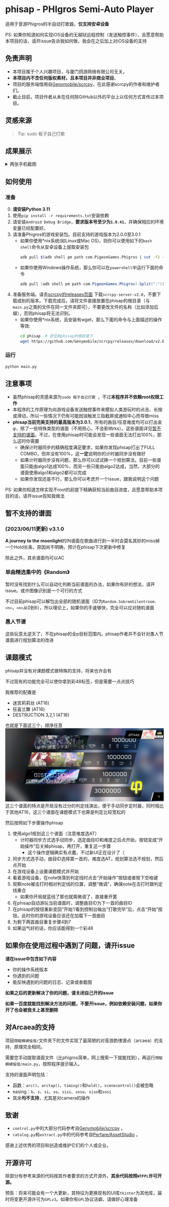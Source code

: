 # phisap - PHIgros Semi-Auto Player
适用于音游Phigros的半自动打歌器，**仅支持安卓设备**

PS: 如果你知道如何实现iOS设备的无越狱远程控制（发送触控事件），且愿意帮助本项目的话，请开issue告诉我如何做，我会在之后加上对iOS设备的支持

## 免责声明
+ 本项目属于个人兴趣项目，与厦门鸽游网络有限公司无关。
+ **本项目内不含任何版权素材，且本项目并非商业项目**。
+ 项目的服务端借用自[Genymobile/scrcpy](https://github.com/Genymobile/scrcpy)，在此感谢scrcpy的作者和维护者们。
+ 截止目前，项目作者从未在任何除GitHub以外的平台上以任何方式宣传过本项目。

## 灵感来源
> Tip: sudo 板子自己打歌

## 成果展示

<details>
<summary>两张手机截图</summary>

![AT Complete](./screenshots/phone-shot1.jpg)

![IN Complete](./screenshots/phone-shot2.jpg)

</details>

## 如何使用

### 准备
0. **请安装Python 3.11**
1. 使用`pip install -r requirements.txt`安装依赖
2. 请安装`Android Debug Bridge`，**要求版本号至少为`1.0.41`**，并确保相应的环境变量已经配置好。
3. 请准备Phigros的游戏安装包。目前支持的游戏版本为2.0.0至3.0.1
	+ 如果你使用*nix系统(如Linux或Mac OS)，则你可以使用如下的`bash shell`命令从安卓设备上提取安装包
		```bash
		adb pull $(adb shell pm path com.PigeonGames.Phigros | cut -f2 -d:) ./Phigros.apk
		```
    + 如果你使用Windows操作系统，那么你可以在`powershell`中运行下面的命令
        ```powershell
        adb pull (adb shell pm path com.PigeonGames.Phigros).Split(":")[1] ./Phigros.apk
        ```
4. 准备服务端。请去[scrcpy的releases页面](https://github.com/Genymobile/scrcpy/releases) 下载`scrcpy-server-v2.0`，不要下载成别的版本。下载完成后，请将文件直接放置在phisap的根目录（与`main.py`之类的文件在同一文件夹即可），不要更改文件的名称（比如添加后缀），否则phisap将无法识别。
    + 如果你使用*nix系统，且安装有wget，那么下面的命令与上面描述的操作等效:
        ```bash
        cd phisap  # 定位到phisap的根目录下
        wget https://github.com/Genymobile/scrcpy/releases/download/v2.0/scrcpy-server-v2.0
        ```

### 运行
```bash
python main.py
```

## 注意事项
+ 虽然phisap的灵感来源为`sudo 板子自己打歌 `，不过**本程序并不依赖root权限工作**
+ 本程序的工作原理为向游戏设备发送触控事件来模拟人类游玩时的点击、长按或滑动，所以一些情况下仍有可能因误触发三指截屏或通知中心而导致miss
+ **phisap当前完美支持的最高版本为3.0.1**，所有的曲目/任意难度均可以打出金φ，除了一些特殊类型的谱面（不用担心，不会影响rks）。这些谱面详见[暂不支持的谱面](#暂不支持的谱面)。不过，在使用phisap时可能会发现一些谱面无法打出100%，那么这时你需要
    + 确保计时器同步的精确程度满足要求，如果你发现phisap打出了FULL COMBO，但并没有100%，这**一定**说明你的计时器同步没有做好
    + 如果计时器同步没有问题，那么你可以试试换一个规划算法。目前一些谱面只能由algo1达成100%，而另一些只能由algo2达成，当然，大部分的谱面使用algo1和algo2都可以完成
    + 如果你发现还是不行，那么你可以考虑开一个issue，跟我说明这个问题

PS: 如果你知道怎样实现不root的前提下精确获知当前曲目进度，且愿意帮助本项目的话，请开issue告知我做法

## 暂不支持的谱面

### (2023/06/11更新) v3.1.0
**A journey to the moonlight**的IN谱面在歌曲进行到一半时会莫名其妙的miss掉一个Hold长条，原因尚不明确，预计在phisap下次更新中修复

除此之外，其余谱面均可以AC

### 单曲精选集中的《Random》

暂时没有找到什么可以自动化判断当前谱面的办法，如果你有好的想法，请开issue。或许图像识别是一个可行的方式

不过目前phisap可以解包出全部的随机谱面（ID为`Random.SobremSilentroom.<n>`，`<n>`从0到6），所以理论上，如果你的手速够快，完全可以应对随机谱面

### 愚人节谱

这些玩意太逆天了，不在phisap的全p目标范围内。phisap作者并不会针对愚人节谱面进行规划算法的改进

## 课题模式
phisap并没有对课题模式做特殊的支持，将来也许会有

不过现有的功能完全可以使你拿到彩48标签，但是需要一点点技巧

我推荐的配置是
+ 迷宫莉莉丝 (AT16)
+ 狂喜兰舞 (AT16)
+ DESTRUCTION 3,2,1 (AT16)

也就是下面这三个，顺序任意
![推荐彩48配置](./screenshots/phone-shot3.jpg)
这三个谱面的特点是开局没有过分的判定线演出，便于手动同步定时器，同时相比于其他AT16，这三个谱面在课题模式下也算是判定比较宽松的

然后按照如下步骤操作phisap
1. 使用algo1规划这三个谱面（注意难度选AT）
    + 计时器同步方式选手动同步，选定曲目ID和难度之后点开始，按钮变成“开始操作”后关掉phisap，再打开，重复这一步骤
        + 这个操作逻辑确实有点蠢，不过新UI正在设计了（
2. 同步方式选手动，曲目ID选择第一首的，难度选AT，规划算法选不规划，然后点开始
3. 在游戏设备上设置课题模式并开始
4. 看着游戏设备，在note快落到判定线时点击“开始操作”按钮或者按下空格键
5. 观察note被击打时相对判定线的位置，调整“微调”，确保note在击打时跟判定线重合
    + 如果你开局就蓝线了那也就甭微调了，直接重开罢
6. 在phisap自动游玩当前谱面时，调整曲目ID为下一首的曲目ID
7. 在phisap的按钮重新变回“开始”/看到控制台输出“打歌完毕”后，点击“开始”按钮。此时你的游戏设备应该还在加载下一首曲目
8. 为剩下两首曲目重复步骤4到7
9. 如果运气好的话，你应该能得到一个彩48

## 如果你在使用过程中遇到了问题，请开issue
**请在issue中包含如下内容**
+ 你的操作系统版本
+ 你遇到的问题
+ 能反映遇到的问题的日志、记录或者截图

**如果之后的更新解决了你的问题，请关闭自己开的issue**

**如果一百度就能找到解决方法的问题，不要开issue，例如依赖安装问题，如果你开了也会被我关上甚至删除**

## 对Arcaea的支持
项目`闊靛緥婧愮偣/`文件夹下的文件实现了最简陋的对音游韵律源点（arcaea）的支持，原理完全相同。

需要您手动提取谱面文件（比phigros简单，网上搜索一下就能找到），再运行`闊靛緥婧愮偣/main.py`，按照程序提示输入。

支持的谱面声明包括：
+ 函数：`arc()`、`arctap()`、`timing()`和`hold()`，`scenecontrol()`会被忽略
+ easing：`b`、`s`、`si`、`so`、`sisi`、`soso`、`siso`和`sosi`
+ 其余**均不支持**，尤其是对camera的操作

## 致谢
+ `control.py`中的大部分代码参考自[Genymobile/scrcpy](https://github.com/Genymobile/scrcpy) 。
+ `catalog.py`和`extract.py`中的代码参考自[Perfare/AssetStudio](https://github.com/Perfare/AssetStudio) 。

感谢上述优秀的项目和创造或维护它们的个人或企业。

## 开源许可
除部分有参考来源的代码按其作者要求的方式开源外，**其余代码按照`WTFPL`许可开源。**

预告：将来可能会有一个大更新，其特征为更换现有的UI库`tkinter`为其他库，届时将变更开源许可为`GPLv3`。如果你有`GPL`协议洁癖，请做好心理准备
